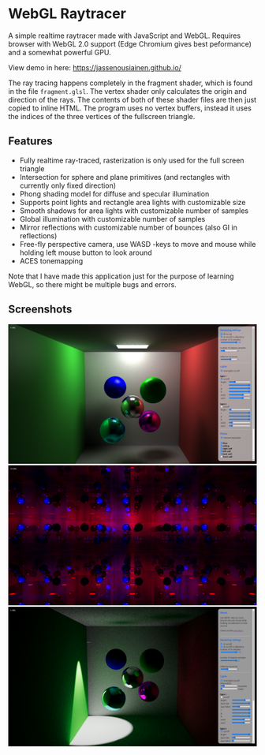 # WebGL Raytracer
A simple realtime raytracer made with JavaScript and WebGL. Requires browser with WebGL 2.0 support (Edge Chromium gives best peformance) and a somewhat powerful GPU.

View demo in here: https://jassenousiainen.github.io/

The ray tracing happens completely in the fragment shader, which is found in the file `fragment.glsl`. The vertex shader only calculates the origin and direction of the rays.
The contents of both of these shader files are then just copied to inline HTML.
The program uses no vertex buffers, instead it uses the indices of the three vertices of the fullscreen triangle.

## Features
- Fully realtime ray-traced, rasterization is only used for the full screen triangle
- Intersection for sphere and plane primitives (and rectangles with currently only fixed direction)
- Phong shading model for diffuse and specular illumination
- Supports point lights and rectangle area lights with customizable size
- Smooth shadows for area lights with customizable number of samples
- Global illumination with customizable number of samples
- Mirror reflections with customizable number of bounces (also GI in reflections)
- Free-fly perspective camera, use WASD -keys to move and mouse while holding left mouse button to look around
- ACES tonemapping

Note that I have made this application just for the purpose of learning WebGL, so there might be multiple bugs and errors.

## Screenshots
![screen1](/screenshots/screenshot1.png?raw=true)
![screen2](/screenshots/screenshot2.png?raw=true)
![screen3](/screenshots/screenshot3.png?raw=true)